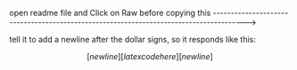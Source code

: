 open readme file and Click on Raw before copying this --------------------------------------------------------------------------------------->

tell it to add a newline after the dollar signs, so it responds like this: 

$$[newline][latex code here][newline]$$
